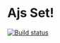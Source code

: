 # Ajs Set!
[![Build status](https://ci.appveyor.com/api/projects/status/buihwlfesmd0hwdi?svg=true)](https://ci.appveyor.com/project/mrmik78/ajs-set)